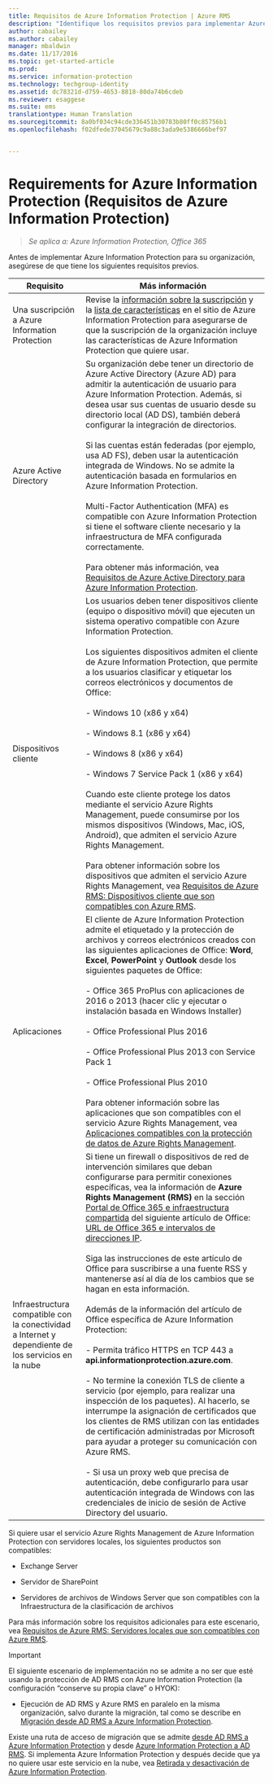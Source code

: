 ```yaml
---
title: Requisitos de Azure Information Protection | Azure RMS
description: "Identifique los requisitos previos para implementar Azure Information Protection en su organización."
author: cabailey
ms.author: cabailey
manager: mbaldwin
ms.date: 11/17/2016
ms.topic: get-started-article
ms.prod: 
ms.service: information-protection
ms.technology: techgroup-identity
ms.assetid: dc78321d-d759-4653-8818-80da74b6cdeb
ms.reviewer: esaggese
ms.suite: ems
translationtype: Human Translation
ms.sourcegitcommit: 8a0bf034c94cde336451b30783b80ff0c85756b1
ms.openlocfilehash: f02dfede37045679c9a88c3ada9e5386666bef97


---
```


# <a name="requirements-for-azure-information-protection"></a>Requirements for Azure Information Protection (Requisitos de Azure Information Protection)

>*Se aplica a: Azure Information Protection, Office 365*

Antes de implementar Azure Information Protection para su organización, asegúrese de que tiene los siguientes requisitos previos. 

|Requisito|Más información|
|---------------|--------------------|
|Una suscripción a Azure Information Protection|Revise la [información sobre la suscripción](https://www.microsoft.com/en-us/cloud-platform/azure-information-protection-pricing) y la [lista de características](https://www.microsoft.com/en-us/cloud-platform/azure-information-protection-features) en el sitio de Azure Information Protection para asegurarse de que la suscripción de la organización incluye las características de Azure Information Protection que quiere usar.|
|Azure Active Directory|Su organización debe tener un directorio de Azure Active Directory (Azure AD) para admitir la autenticación de usuario para Azure Information Protection. Además, si desea usar sus cuentas de usuario desde su directorio local (AD DS), también deberá configurar la integración de directorios.<br /><br />Si las cuentas están federadas (por ejemplo, usa AD FS), deben usar la autenticación integrada de Windows. No se admite la autenticación basada en formularios en Azure Information Protection.<br /><br />Multi-Factor Authentication (MFA) es compatible con Azure Information Protection si tiene el software cliente necesario y la infraestructura de MFA configurada correctamente.<br /><br />Para obtener más información, vea [Requisitos de Azure Active Directory para Azure Information Protection](requirements-azure-ad.md).|
|Dispositivos cliente|Los usuarios deben tener dispositivos cliente (equipo o dispositivo móvil) que ejecuten un sistema operativo compatible con Azure Information Protection.<br /><br />Los siguientes dispositivos admiten el cliente de Azure Information Protection, que permite a los usuarios clasificar y etiquetar los correos electrónicos y documentos de Office:<br /><br />- Windows 10 (x86 y x64)<br /><br />- Windows 8.1 (x86 y x64)<br /><br />- Windows 8 (x86 y x64)<br /><br />- Windows 7 Service Pack 1 (x86 y x64)<br /><br />Cuando este cliente protege los datos mediante el servicio Azure Rights Management, puede consumirse por los mismos dispositivos (Windows, Mac, iOS, Android), que admiten el servicio Azure Rights Management. <br /><br />Para obtener información sobre los dispositivos que admiten el servicio Azure Rights Management, vea [Requisitos de Azure RMS: Dispositivos cliente que son compatibles con Azure RMS](../get-started/requirements-client-devices.md).|
|Aplicaciones|El cliente de Azure Information Protection admite el etiquetado y la protección de archivos y correos electrónicos creados con las siguientes aplicaciones de Office: **Word**, **Excel**, **PowerPoint** y **Outlook** desde los siguientes paquetes de Office:<br /><br /> - Office 365 ProPlus con aplicaciones de 2016 o 2013 (hacer clic y ejecutar o instalación basada en Windows Installer)<br /><br />- Office Professional Plus 2016<br /><br />- Office Professional Plus 2013 con Service Pack 1<br /><br />- Office Professional Plus 2010<br /><br />Para obtener información sobre las aplicaciones que son compatibles con el servicio Azure Rights Management, vea [Aplicaciones compatibles con la protección de datos de Azure Rights Management](requirements-applications.md).|
|Infraestructura compatible con la conectividad a Internet y dependiente de los servicios en la nube|Si tiene un firewall o dispositivos de red de intervención similares que deban configurarse para permitir conexiones específicas, vea la información de **Azure Rights Management (RMS)** en la sección [Portal de Office 365 e infraestructura compartida](https://support.office.com/en-us/article/Office-365-URLs-and-IP-address-ranges-8548a211-3fe7-47cb-abb1-355ea5aa88a2?ui=en-US&rs=en-US&ad=US#bkmk_portal-identity) del siguiente artículo de Office: [URL de Office 365 e intervalos de direcciones IP](https://support.office.com/en-US/article/Office-365-URLs-and-IP-address-ranges-8548a211-3fe7-47cb-abb1-355ea5aa88a2).<br /><br />Siga las instrucciones de este artículo de Office para suscribirse a una fuente RSS y mantenerse así al día de los cambios que se hagan en esta información.<br /><br />Además de la información del artículo de Office específica de Azure Information Protection:<br /><br />- Permita tráfico HTTPS en TCP 443 a **api.informationprotection.azure.com**.<br /><br />- No termine la conexión TLS de cliente a servicio (por ejemplo, para realizar una inspección de los paquetes). Al hacerlo, se interrumpe la asignación de certificados que los clientes de RMS utilizan con las entidades de certificación administradas por Microsoft para ayudar a proteger su comunicación con Azure RMS.<br /><br />- Si usa un proxy web que precisa de autenticación, debe configurarlo para usar autenticación integrada de Windows con las credenciales de inicio de sesión de Active Directory del usuario.|

Si quiere usar el servicio Azure Rights Management de Azure Information Protection con servidores locales, los siguientes productos son compatibles:

-   Exchange Server

-   Servidor de SharePoint

-   Servidores de archivos de Windows Server que son compatibles con la Infraestructura de la clasificación de archivos

Para más información sobre los requisitos adicionales para este escenario, vea [Requisitos de Azure RMS: Servidores locales que son compatibles con Azure RMS](requirements-servers.md).

> [!IMPORTANT]
> El siguiente escenario de implementación no se admite a no ser que esté usando la protección de AD RMS con Azure Information Protection (la configuración “conserve su propia clave” o HYOK):
> 
> -   Ejecución de AD RMS y Azure RMS en paralelo en la misma organización, salvo durante la migración, tal como se describe en [Migración desde AD RMS a Azure Information Protection](../plan-design/migrate-from-ad-rms-to-azure-rms.md).
> 
> Existe una ruta de acceso de migración que se admite [desde AD RMS a Azure Information Protection](http://technet.microsoft.com/library/Dn858447.aspx) y desde [Azure Information Protection a AD RMS](http://msdn.microsoft.com/library/azure/dn629429.aspx). Si implementa Azure Information Protection y después decide que ya no quiere usar este servicio en la nube, vea [Retirada y desactivación de Azure Information Protection](../deploy-use/decommission-deactivate.md).






<!--HONumber=Nov16_HO3-->


